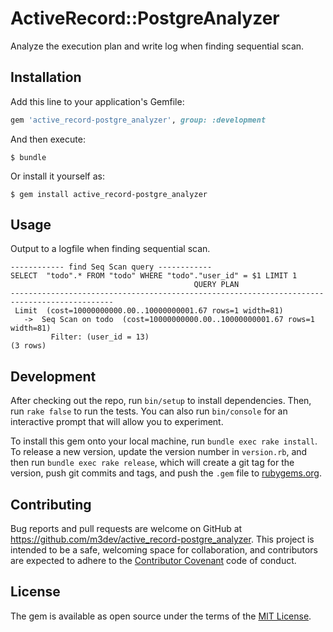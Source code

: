 # ActiveRecord::PostgreAnalyzer

Analyze the execution plan and write log when finding sequential scan.

## Installation

Add this line to your application's Gemfile:

```ruby
gem 'active_record-postgre_analyzer', group: :development
```

And then execute:

    $ bundle

Or install it yourself as:

    $ gem install active_record-postgre_analyzer

## Usage

Output to a logfile when finding sequential scan.

```console
------------ find Seq Scan query ------------
SELECT  "todo".* FROM "todo" WHERE "todo"."user_id" = $1 LIMIT 1
                                         QUERY PLAN
---------------------------------------------------------------------------------------------
 Limit  (cost=10000000000.00..10000000001.67 rows=1 width=81)
   ->  Seq Scan on todo  (cost=10000000000.00..10000000001.67 rows=1 width=81)
         Filter: (user_id = 13)
(3 rows)

```


## Development

After checking out the repo, run `bin/setup` to install dependencies. Then, run `rake false` to run the tests. You can also run `bin/console` for an interactive prompt that will allow you to experiment.

To install this gem onto your local machine, run `bundle exec rake install`. To release a new version, update the version number in `version.rb`, and then run `bundle exec rake release`, which will create a git tag for the version, push git commits and tags, and push the `.gem` file to [rubygems.org](https://rubygems.org).

## Contributing

Bug reports and pull requests are welcome on GitHub at https://github.com/m3dev/active_record-postgre_analyzer. This project is intended to be a safe, welcoming space for collaboration, and contributors are expected to adhere to the [Contributor Covenant](contributor-covenant.org) code of conduct.


## License

The gem is available as open source under the terms of the [MIT License](http://opensource.org/licenses/MIT).

